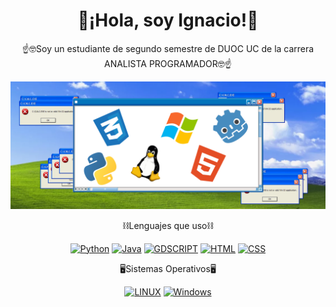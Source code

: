 <div align="center">
<h1>🙌¡Hola, soy Ignacio!🙌</h1>
</div>
<div align="center">
  <p>☝️🤓Soy un estudiante de segundo semestre de DUOC UC de la carrera ANALISTA PROGRAMADOR🤓☝️</p>
</div>
<div align="center">
  <img src="img/inn.png">
</div>
<div align="center">
  <p>⛓️Lenguajes que uso⛓️</p>
  <a href=""><img alt="Python" src="https://img.shields.io/badge/PYTHON-306998.svg?style=flat-square&logo=python&logoColor=white"></a>
  <a href=""><img alt="Java" src="https://img.shields.io/badge/JAVA-FFDE21.svg?style=flat-square&logo=CSS3&logoColor=white"></a>
  <a href=""><img alt="GDSCRIPT" src="https://img.shields.io/badge/GDSCRIPT-306998.svg?style=flat-square&logo=CSS3&logoColor=white"></a>
  <a href=""><img alt="HTML" src="https://img.shields.io/badge/HTML5-E54C21.svg?style=flat-square&logo=HTML5&logoColor=white"></a>
  <a href=""><img alt="CSS" src="https://img.shields.io/badge/CSS-214CE5.svg?style=flat-square&logo=CSS3&logoColor=white"></a>
  
  <p>🖥️Sistemas Operativos🖥️</p>
  <a href=""><img alt="LINUX" src="https://img.shields.io/badge/LINUX-FFA500.svg?style=flat-square&logo=CSS3&logoColor=white"></a>
  <a href=""><img alt="Windows" src="https://img.shields.io/badge/WINDOWS-00A4EF.svg?style=flat-square&logo=CSS3&logoColor=white"></a>
</div>
